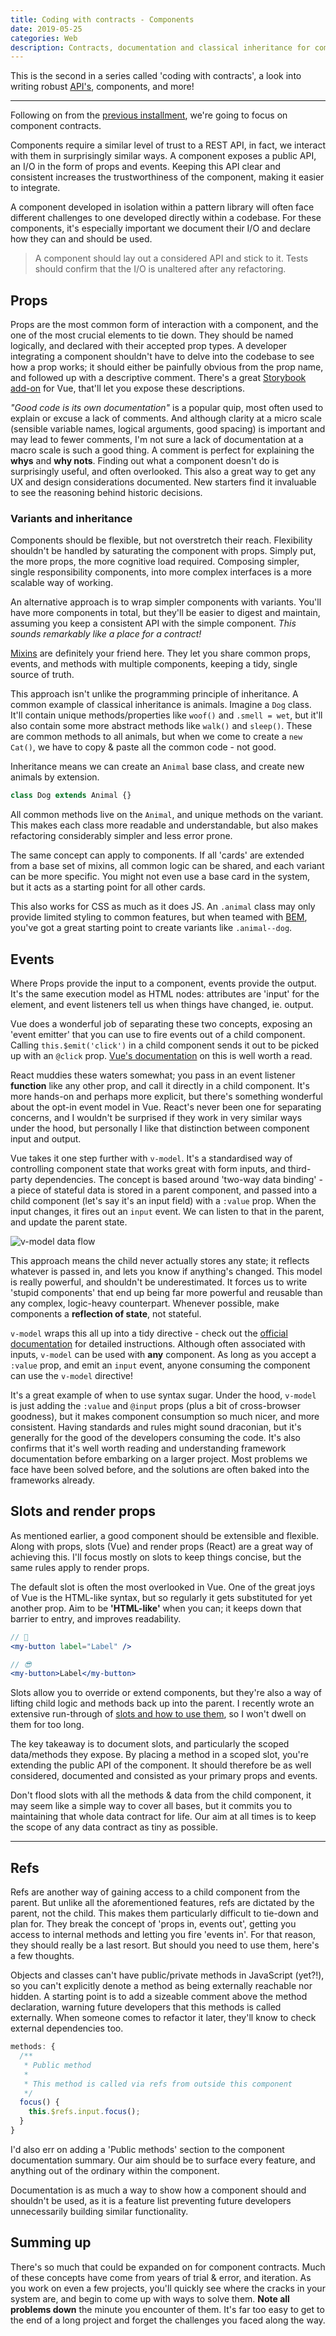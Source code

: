 ```yaml
---
title: Coding with contracts - Components
date: 2019-05-25
categories: Web
description: Contracts, documentation and classical inheritance for components
---
```


This is the second in a series called 'coding with contracts', a look into writing robust [API's](/blog/coding-with-contracts-api), components, and more!

---

Following on from the [previous installment](/blog/coding-with-contracts-api/), we're going to focus on component contracts.

Components require a similar level of trust to a REST API, in fact, we interact with them in surprisingly similar ways. A component exposes a public API, an I/O in the form of props and events. Keeping this API clear and consistent increases the trustworthiness of the component, making it easier to integrate.

A component developed in isolation within a pattern library will often face different challenges to one developed directly within a codebase. For these components, it's especially important we document their I/O and declare how they can and should be used.

> A component should lay out a considered API and stick to it. Tests should confirm that the I/O is unaltered after any refactoring.

## Props

Props are the most common form of interaction with a component, and the one of the most crucial elements to tie down. They should be named logically, and declared with their accepted prop types. A developer integrating a component shouldn't have to delve into the codebase to see how a prop works; it should either be painfully obvious from the prop name, and followed up with a descriptive comment. There's a great [Storybook add-on](https://github.com/pocka/storybook-addon-vue-info) for Vue, that'll let you expose these descriptions.

_"Good code is its own documentation"_ is a popular quip, most often used to explain or excuse a lack of comments. And although clarity at a micro scale (sensible variable names, logical arguments, good spacing) is important and may lead to fewer comments, I'm not sure a lack of documentation at a macro scale is such a good thing. A comment is perfect for explaining the **whys** and **why nots**. Finding out what a component doesn't do is surprisingly useful, and often overlooked. This also a great way to get any UX and design considerations documented. New starters find it invaluable to see the reasoning behind historic decisions.

### Variants and inheritance

Components should be flexible, but not overstretch their reach. Flexibility shouldn't be handled by saturating the component with props. Simply put, the more props, the more cognitive load required. Composing simpler, single responsibility components, into more complex interfaces is a more scalable way of working.

An alternative approach is to wrap simpler components with variants. You'll have more components in total, but they'll be easier to digest and maintain, assuming you keep a consistent API with the simple component. _This sounds remarkably like a place for a contract!_

[Mixins](https://vuejs.org/v2/guide/mixins.html) are definitely your friend here. They let you share common props, events, and methods with multiple components, keeping a tidy, single source of truth.

This approach isn't unlike the programming principle of inheritance. A common example of classical inheritance is animals. Imagine a `Dog` class. It'll contain unique methods/properties like `woof()` and `.smell = wet`, but it'll also contain some more abstract methods like `walk()` and `sleep()`. These are common methods to all animals, but when we come to create a `new Cat()`, we have to copy & paste all the common code - not good.

Inheritance means we can create an `Animal` base class, and create new animals by extension.

```js
class Dog extends Animal {}
```

All common methods live on the `Animal`, and unique methods on the variant. This makes each class more readable and understandable, but also makes refactoring considerably simpler and less error prone.

The same concept can apply to components. If all 'cards' are extended from a base set of mixins, all common logic can be shared, and each variant can be more specific. You might not even use a base card in the system, but it acts as a starting point for all other cards.

This also works for CSS as much as it does JS. An `.animal` class may only provide limited styling to common features, but when teamed with [BEM](http://getbem.com/), you've got a great starting point to create variants like `.animal--dog`.

## Events

Where Props provide the input to a component, events provide the output. It's the same execution model as HTML nodes: attributes are 'input' for the element, and event listeners tell us when things have changed, ie. output.

Vue does a wonderful job of separating these two concepts, exposing an 'event emitter' that you can use to fire events out of a child component. Calling `this.$emit('click')` in a child component sends it out to be picked up with an `@click` prop. [Vue's documentation](https://vuejs.org/v2/guide/events.html) on this is well worth a read.

React muddies these waters somewhat; you pass in an event listener **function** like any other prop, and call it directly in a child component. It's more hands-on and perhaps more explicit, but there's something wonderful about the opt-in event model in Vue. React's never been one for separating concerns, and I wouldn't be surprised if they work in very similar ways under the hood, but personally I like that distinction between component input and output.

Vue takes it one step further with `v-model`. It's a standardised way of controlling component state that works great with form inputs, and third-party dependencies. The concept is based around 'two-way data binding' - a piece of stateful data is stored in a parent component, and passed into a child component (let's say it's an input field) with a `:value` prop. When the input changes, it fires out an `input` event. We can listen to that in the parent, and update the parent state.

![v-model data flow](/images/blog/data-flow.png)

This approach means the child never actually stores any state; it reflects whatever is passed in, and lets you know if anything's changed. This model is really powerful, and shouldn't be underestimated. It forces us to write 'stupid components' that end up being far more powerful and reusable than any complex, logic-heavy counterpart. Whenever possible, make components a **reflection of state**, not stateful.

`v-model` wraps this all up into a tidy directive - check out the [official documentation](https://vuejs.org/v2/guide/forms.html) for detailed instructions. Although often associated with inputs, `v-model` can be used with **any** component. As long as you accept a `:value` prop, and emit an `input` event, anyone consuming the component can use the `v-model` directive!

It's a great example of when to use syntax sugar. Under the hood, `v-model` is just adding the `:value` and `@input` props (plus a bit of cross-browser goodness), but it makes component consumption so much nicer, and more consistent. Having standards and rules might sound draconian, but it's generally for the good of the developers consuming the code. It's also confirms that it's well worth reading and understanding framework documentation before embarking on a larger project. Most problems we face have been solved before, and the solutions are often baked into the frameworks already.

## Slots and render props

As mentioned earlier, a good component should be extensible and flexible. Along with props, slots (Vue) and render props (React) are a great way of achieving this. I'll focus mostly on slots to keep things concise, but the same rules apply to render props.

The default slot is often the most overlooked in Vue. One of the great joys of Vue is the HTML-like syntax, but so regularly it gets substituted for yet another prop. Aim to be **'HTML-like'** when you can; it keeps down that barrier to entry, and improves readability.

```jsx
// 🤔
<my-button label="Label" />

// 😎
<my-button>Label</my-button>
```

Slots allow you to override or extend components, but they're also a way of lifting child logic and methods back up into the parent. I recently wrote an extensive run-through of [slots and how to use them](/blog/dynamic-scoped-slots-in-vue-js/), so I won't dwell on them for too long.

The key takeaway is to document slots, and particularly the scoped data/methods they expose. By placing a method in a scoped slot, you're extending the public API of the component. It should therefore be as well considered, documented and consisted as your primary props and events.

Don't flood slots with all the methods & data from the child component, it may seem like a simple way to cover all bases, but it commits you to maintaining that whole data contract for life. Our aim at all times is to keep the scope of any data contract as tiny as possible.

---

## Refs

Refs are another way of gaining access to a child component from the parent. But unlike all the aforementioned features, refs are dictated by the parent, not the child. This makes them particularly difficult to tie-down and plan for. They break the concept of 'props in, events out', getting you access to internal methods and letting you fire 'events in'. For that reason, they should really be a last resort. But should you need to use them, here's a few thoughts.

Objects and classes can't have public/private methods in JavaScript (yet?!), so you can't explicitly denote a method as being externally reachable nor hidden. A starting point is to add a sizeable comment above the method declaration, warning future developers that this methods is called externally. When someone comes to refactor it later, they'll know to check external dependencies too.

```js
methods: {
  /**
   * Public method
   *
   * This method is called via refs from outside this component
   */
  focus() {
    this.$refs.input.focus();
  }
}
```

I'd also err on adding a 'Public methods' section to the component documentation summary. Our aim should be to surface every feature, and anything out of the ordinary within the component.

Documentation is as much a way to show how a component should and shouldn't be used, as it is a feature list preventing future developers unnecessarily building similar functionality.

## Summing up

There's so much that could be expanded on for component contracts. Much of these concepts have come from years of trial & error, and iteration. As you work on even a few projects, you'll quickly see where the cracks in your system are, and begin to come up with ways to solve them. **Note all problems down** the minute you encounter of them. It's far too easy to get to the end of a long project and forget the challenges you faced along the way.
